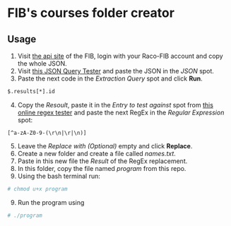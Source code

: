 # FIB's courses folder creator

## Usage
1. Visit [the api site](https://api.fib.upc.edu/v2/assignatures/) of the FIB, login with your Raco-FIB account and copy the whole JSON.
2. Visit [this JSON Query Tester](http://www.jsonquerytool.com) and paste the JSON in the *JSON* spot.
3. Paste the next code in the *Extraction Query* spot and click **Run**.
```bash
$.results[*].id
```
4. Copy the *Resoult*, paste it in the *Entry to test against* spot from [this online regex tester](https://www.freeformatter.com/regex-tester.html) and paste the next RegEx in the *Regular Expression* spot:
```regex
[^a-zA-Z0-9-(\r\n|\r|\n)]
```
5. Leave the *Replace with (Optional)* empty and click **Replace**.
6. Create a new folder and create a file called *names.txt*.
6. Paste in this new file the *Result* of the RegEx replacement.
7. In this folder, copy the file named *program* from this repo.
8. Using the bash terminal run:
```bash
# chmod u+x program
```
9. Run the program using
```bash
# ./program 
```
